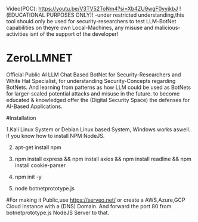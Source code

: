 Video(POC): https://youtu.be/V3TV52ToNm4?si=Xb4ZU9wgF0yyjkbJ
!(EDUCATIONAL PURPOSES ONLY)!
-under restricted understanding,this tool should only be used for security-researchers to test LLM-BotNet capabilities on theyre own Local-Machines, any misuse and malicious-activities isnt of the support of the developer!

# ZeroLLMNET
Official Public AI LLM Chat Based BotNet for Security-Researchers and White Hat Specialist, for understanding Security-Concepts regarding BotNets. And learning from patterns as how LLM could be used as BotNets for larger-scaled potential attacks and misuse in the future. to become educated & knowledged offer the (Digital Security Space) the defenses for AI-Based Applications.

#Installation

1.Kali Linux System or Debian Linux based System, Windows works aswell.. if you know how to install NPM NodeJS.

2. apt-get install npm
 
3. npm install express && npm install axios && npm install readline && npm install cookie-parser
  
4. npm init -y
 
5. node botnetprototype.js

#For making it Public,use https://serveo.net/ or create a AWS,Azure,GCP Cloud Instance with a (DNS) Domain. And forward the port 80 from botnetprototype.js NodeJS Server to that.
